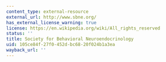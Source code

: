 ```yaml
---
content_type: external-resource
external_url: http://www.sbne.org/
has_external_license_warning: true
license: https://en.wikipedia.org/wiki/All_rights_reserved
status: ''
title: Society for Behavioral Neuroendocrinology
uid: 105ce84f-27f0-452d-bc68-20f024b1a3ea
wayback_url: ''
---
```

